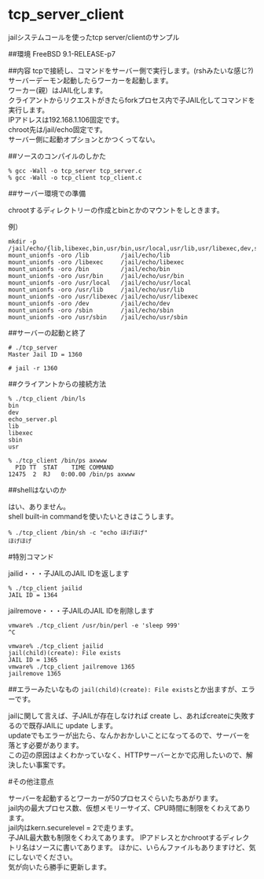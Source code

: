 tcp_server_client
=================

jailシステムコールを使ったtcp server/clientのサンプル

##環境
FreeBSD 9.1-RELEASE-p7

##内容
tcpで接続し、コマンドをサーバー側で実行します。(rshみたいな感じ?)  
サーバーデーモン起動したらワーカーを起動します。  
ワーカー(親）はJAIL化します。  
クライアントからリクエストがきたらforkプロセス内で子JAIL化してコマンドを実行します。  
IPアドレスは192.168.1.106固定です。  
chroot先は/jail/echo固定です。  
サーバー側に起動オプションとかつくってない。

##ソースのコンパイルのしかた

```
% gcc -Wall -o tcp_server tcp_server.c
% gcc -Wall -o tcp_client tcp_client.c
```

##サーバー環境での準備

chrootするディレクトリーの作成とbinとかのマウントをしときます。  

例）  
```
mkdir -p /jail/echo/{lib,libexec,bin,usr/bin,usr/local,usr/lib,usr/libexec,dev,sbin,usr/sbin}
mount_unionfs -oro /lib         /jail/echo/lib
mount_unionfs -oro /libexec     /jail/echo/libexec
mount_unionfs -oro /bin         /jail/echo/bin
mount_unionfs -oro /usr/bin     /jail/echo/usr/bin
mount_unionfs -oro /usr/local   /jail/echo/usr/local
mount_unionfs -oro /usr/lib     /jail/echo/usr/lib
mount_unionfs -oro /usr/libexec /jail/echo/usr/libexec
mount_unionfs -oro /dev         /jail/echo/dev
mount_unionfs -oro /sbin        /jail/echo/sbin
mount_unionfs -oro /usr/sbin    /jail/echo/usr/sbin
```

##サーバーの起動と終了

```
# ./tcp_server
Master Jail ID = 1360

# jail -r 1360
```

##クライアントからの接続方法

```クライアントからの接続
% ./tcp_client /bin/ls
bin
dev
echo_server.pl
lib
libexec
sbin
usr

% ./tcp_client /bin/ps axwww
  PID TT  STAT    TIME COMMAND
12475  2  RJ   0:00.00 /bin/ps axwww
```

##shellはないのか

はい、ありません。  
shell built-in commandを使いたいときはこうします。

```test
% ./tcp_client /bin/sh -c "echo ほげほげ"
ほげほげ
```

#特別コマンド

jailid・・・子JAILのJAIL IDを返します

```jailid
% ./tcp_client jailid
JAIL ID = 1364
```

jailremove・・・子JAILのJAIL IDを削除します

```jailremove
vmware% ./tcp_client /usr/bin/perl -e 'sleep 999'
^C

vmware% ./tcp_client jailid
jail(child)(create): File exists
JAIL ID = 1365
vmware% ./tcp_client jailremove 1365
jailremove 1365
```

##エラーみたいなもの
`jail(child)(create): File exists`とか出ますが、エラーです。  
  
jailに関して言えば、子JAILが存在しなければ create し、あればcreateに失敗するので既存JAILに update します。  
updateでもエラーが出たら、なんかおかしいことになってるので、サーバーを落とす必要があります。  
この辺の原因はよくわかっていなく、HTTPサーバーとかで応用したいので、解決したい事案です。


#その他注意点

サーバーを起動するとワーカーが50プロセスぐらいたちあがります。  
jail内の最大プロセス数、仮想メモリーサイズ、CPU時間に制限をくわえてあります。  
jail内はkern.securelevel = 2で走ります。  
子JAIL最大数も制限をくわえてあります。 
IPアドレスとかchrootするディレクトリ名はソースに書いてあります。
ほかに、いらんファイルもありますけど、気にしないでください。  
気が向いたら勝手に更新します。
